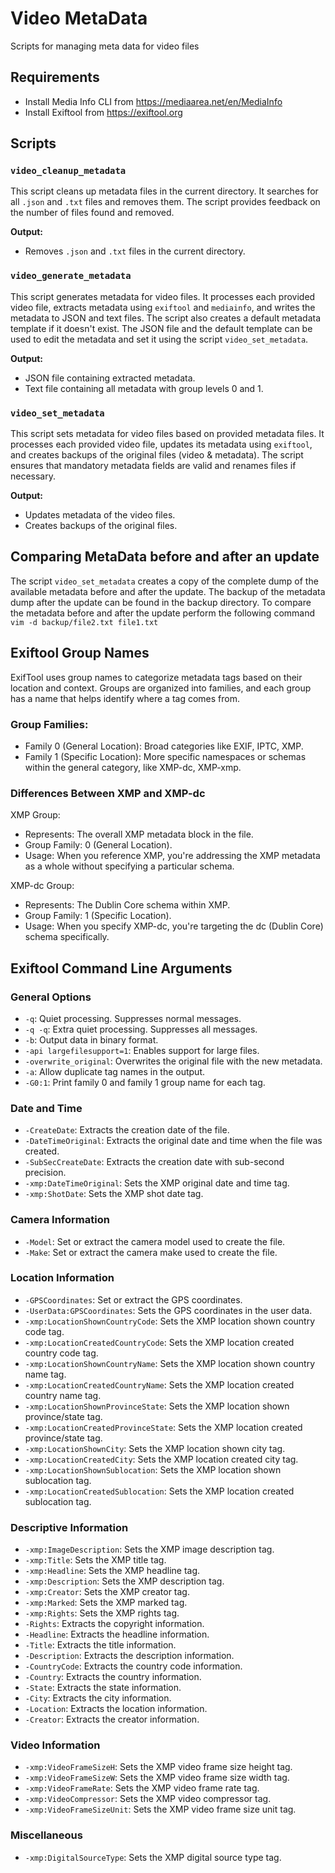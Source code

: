 # Video MetaData
Scripts for managing meta data for video files

## Requirements
* Install Media Info CLI from https://mediaarea.net/en/MediaInfo
* Install Exiftool from https://exiftool.org

## Scripts

### `video_cleanup_metadata`
This script cleans up metadata files in the current directory. It searches for all `.json` and `.txt` files and removes them. The script provides feedback on the number of files found and removed.

**Output:**
- Removes `.json` and `.txt` files in the current directory.

### `video_generate_metadata`
This script generates metadata for video files. It processes each provided video file, extracts metadata using `exiftool` and `mediainfo`, and writes the metadata to JSON and text files.  The script also creates a default metadata template if it doesn't exist. The JSON file and the default template can be used to edit the metadata and set it using the script `video_set_metadata`.

**Output:**
- JSON file containing extracted metadata.
- Text file containing all metadata with group levels 0 and 1.

### `video_set_metadata`
This script sets metadata for video files based on provided metadata files. It processes each provided video file, updates its metadata using `exiftool`, and creates backups of the original files (video & metadata). The script ensures that mandatory metadata fields are valid and renames files if necessary.

**Output:**
- Updates metadata of the video files.
- Creates backups of the original files.

## Comparing MetaData before and after an update

The script `video_set_metadata` creates a copy of the complete dump of the available metadata before and after the update. The backup of the metadata dump after the update can be found in the backup directory. To compare the metadata before and after the update perform the following command `vim -d backup/file2.txt file1.txt`

## Exiftool Group Names
ExifTool uses group names to categorize metadata tags based on their location and context. Groups are organized into families, and each group has a name that helps identify where a tag comes from.

### Group Families:

- Family 0 (General Location): Broad categories like EXIF, IPTC, XMP.
- Family 1 (Specific Location): More specific namespaces or schemas within the general category, like XMP-dc, XMP-xmp.

### Differences Between XMP and XMP-dc
XMP Group:
- Represents: The overall XMP metadata block in the file.
- Group Family: 0 (General Location).
- Usage: When you reference XMP, you're addressing the XMP metadata as a whole without specifying a particular schema.

XMP-dc Group:
- Represents: The Dublin Core schema within XMP.
- Group Family: 1 (Specific Location).
- Usage: When you specify XMP-dc, you're targeting the dc (Dublin Core) schema specifically.

## Exiftool Command Line Arguments

### General Options
- `-q`: Quiet processing. Suppresses normal messages.
- `-q -q`: Extra quiet processing. Suppresses all messages.
- `-b`: Output data in binary format.
- `-api largefilesupport=1`: Enables support for large files.
- `-overwrite_original`: Overwrites the original file with the new metadata.
- `-a`: Allow duplicate tag names in the output.
- `-G0:1`: Print family 0 and family 1 group name for each tag.

### Date and Time
- `-CreateDate`: Extracts the creation date of the file.
- `-DateTimeOriginal`: Extracts the original date and time when the file was created.
- `-SubSecCreateDate`: Extracts the creation date with sub-second precision.
- `-xmp:DateTimeOriginal`: Sets the XMP original date and time tag.
- `-xmp:ShotDate`: Sets the XMP shot date tag.

### Camera Information
- `-Model`: Set or extract the camera model used to create the file.
- `-Make`: Set or extract the camera make used to create the file.

### Location Information
- `-GPSCoordinates`: Set or extract the GPS coordinates.
- `-UserData:GPSCoordinates`: Sets the GPS coordinates in the user data.
- `-xmp:LocationShownCountryCode`: Sets the XMP location shown country code tag.
- `-xmp:LocationCreatedCountryCode`: Sets the XMP location created country code tag.
- `-xmp:LocationShownCountryName`: Sets the XMP location shown country name tag.
- `-xmp:LocationCreatedCountryName`: Sets the XMP location created country name tag.
- `-xmp:LocationShownProvinceState`: Sets the XMP location shown province/state tag.
- `-xmp:LocationCreatedProvinceState`: Sets the XMP location created province/state tag.
- `-xmp:LocationShownCity`: Sets the XMP location shown city tag.
- `-xmp:LocationCreatedCity`: Sets the XMP location created city tag.
- `-xmp:LocationShownSublocation`: Sets the XMP location shown sublocation tag.
- `-xmp:LocationCreatedSublocation`: Sets the XMP location created sublocation tag.

### Descriptive Information
- `-xmp:ImageDescription`: Sets the XMP image description tag.
- `-xmp:Title`: Sets the XMP title tag.
- `-xmp:Headline`: Sets the XMP headline tag.
- `-xmp:Description`: Sets the XMP description tag.
- `-xmp:Creator`: Sets the XMP creator tag.
- `-xmp:Marked`: Sets the XMP marked tag.
- `-xmp:Rights`: Sets the XMP rights tag.
- `-Rights`: Extracts the copyright information.
- `-Headline`: Extracts the headline information.
- `-Title`: Extracts the title information.
- `-Description`: Extracts the description information.
- `-CountryCode`: Extracts the country code information.
- `-Country`: Extracts the country information.
- `-State`: Extracts the state information.
- `-City`: Extracts the city information.
- `-Location`: Extracts the location information.
- `-Creator`: Extracts the creator information.

### Video Information
- `-xmp:VideoFrameSizeH`: Sets the XMP video frame size height tag.
- `-xmp:VideoFrameSizeW`: Sets the XMP video frame size width tag.
- `-xmp:VideoFrameRate`: Sets the XMP video frame rate tag.
- `-xmp:VideoCompressor`: Sets the XMP video compressor tag.
- `-xmp:VideoFrameSizeUnit`: Sets the XMP video frame size unit tag.

### Miscellaneous
- `-xmp:DigitalSourceType`: Sets the XMP digital source type tag.

